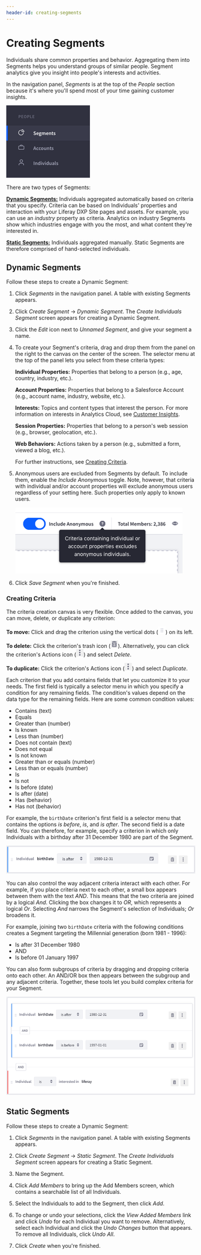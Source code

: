 ```yaml
---
header-id: creating-segments
---
```


# Creating Segments

Individuals share common properties and behavior. Aggregating them into Segments
helps you understand groups of similar people. Segment analytics give you 
insight into people's interests and activities. 
<!-- Explain more about why segments are important -->

<!-- Mention DXP personalization, and why AC's segments are better. -->

In the navigation panel, *Segments* is at the top of the *People* section 
because it's where you'll spend most of your time gaining customer insights. 

![Figure 1: You can access Segments in the navigation panel.](../../images/ac-segments-panel.png)

There are two types of Segments: 

[**Dynamic Segments:**](#dynamic-segments) 
Individuals aggregated automatically based on criteria that you specify. 
Criteria can be based on Individuals' properties and interaction with your 
Liferay DXP Site pages and assets. For example, you can use an *industry* 
property as criteria. Analytics on industry Segments show which industries 
engage with you the most, and what content they're interested in. 

[**Static Segments:**](#static-segments) 
Individuals aggregated manually. Static Segments are therefore comprised of 
hand-selected individuals. 

<!-- 
Add small section about DXP personalization and link to 
https://help.liferay.com/hc/en-us/articles/360029041751-Using-Analytics-Cloud-With-User-Segments
-->

## Dynamic Segments

Follow these steps to create a Dynamic Segment:

1.  Click *Segments* in the navigation panel. A table with existing Segments 
    appears.

2.  Click *Create Segment* &rarr; *Dynamic Segment*. The 
    *Create Individuals Segment* screen appears for creating a Dynamic Segment. 

3.  Click the *Edit* icon next to *Unnamed Segment*, and give your segment a 
    name. 

4.  To create your Segment's criteria, drag and drop them from the panel on the 
    right to the canvas on the center of the screen. The selector menu at the 
    top of the panel lets you select from these criteria types: 

    **Individual Properties:** Properties that belong to a person (e.g., age, 
    country, industry, etc.). 

    **Account Properties:** Properties that belong to a Salesforce Account 
    (e.g., account name, industry, website, etc.). 

    **Interests:** Topics and content types that interest the person. For more 
    information on interests in Analytics Cloud, see 
    [Customer Insights](https://help.liferay.com/hc/en-us/articles/360006947951-Customer-Insights). 

    **Session Properties:** Properties that belong to a person's web session 
    (e.g., browser, geolocation, etc.). 

    **Web Behaviors:** Actions taken by a person (e.g., submitted a form, viewed 
    a blog, etc.). 

    For further instructions, see 
    [Creating Criteria](#creating-criteria). 

5.  Anonymous users are excluded from Segments by default. To include them, 
    enable the *Include Anonymous* toggle. Note, however, that criteria with 
    individual and/or account properties will exclude anonymous users regardless 
    of your setting here. Such properties only apply to known users. 

    ![Figure 2: You can also include anonymous users in your segment.](../../images/anonymous-toggle.png)

6.  Click *Save Segment* when you're finished. 

### Creating Criteria

The criteria creation canvas is very flexible. Once added to the canvas, you can 
move, delete, or duplicate any criterion: 

**To move:** Click and drag the criterion using the vertical dots 
(![Handle](../../images/icon-handle.png)) 
on its left. 

**To delete:** Click the criterion's trash icon 
(![Trash](../../images/icon-trash.png)). 
Alternatively, you can click the criterion's Actions icon 
(![Actions](../../images/icon-actions.png)) 
and select *Delete*. 

**To duplicate:** Click the criterion's Actions icon 
(![Actions](../../images/icon-actions.png)) 
and select *Duplicate*. 

Each criterion that you add contains fields that let you customize it to your 
needs. The first field is typically a selector menu in which you specify a 
condition for any remaining fields. The condition's values depend on the data 
type for the remaining fields. Here are some common condition values: 

-   Contains (text)
-   Equals
-   Greater than (number)
-   Is known
-   Less than (number)
-   Does not contain (text)
-   Does not equal
-   Is not known
-   Greater than or equals (number)
-   Less than or equals (number)
-   Is
-   Is not
-   Is before (date)
-   Is after (date)
-   Has (behavior)
-   Has not (behavior)

For example, the `birthDate` criterion's first field is a selector menu that 
contains the options *is before*, *is*, and *is after*. The second field is a 
date field. You can therefore, for example, specify a criterion in which only 
Individuals with a birthday after 31 December 1980 are part of the Segment. 

![Figure 3: This criterion specifies Individuals with a birthday after 31 December 1980.](../../images/criteria-birthdate.png)

You can also control the way adjacent criteria interact with each other. For 
example, if you place criteria next to each other, a small box appears between 
them with the text *AND*. This means that the two criteria are joined by a 
logical *And*. Clicking the box changes it to *OR*, which represents a logical 
*Or*. Selecting *And* narrows the Segment's selection of Individuals; *Or* 
broadens it. 

For example, joining two `birthDate` criteria with the following conditions 
creates a Segment targeting the Millennial generation (born 1981 - 1996): 

-   Is after 31 December 1980
-   AND
-   Is before 01 January 1997

You can also form subgroups of criteria by dragging and dropping criteria onto 
each other. An AND/OR box then appears between the subgroup and any adjacent 
criteria. Together, these tools let you build complex criteria for your Segment. 

![Figure 4: Millennials interested in Liferay love avocado toast.](../../images/criteria-groups.png)

## Static Segments

Follow these steps to create a Dynamic Segment: 

1.  Click *Segments* in the navigation panel. A table with existing Segments 
    appears. 

2.  Click *Create Segment* &rarr; *Static Segment*. The 
    *Create Individuals Segment* screen appears for creating a Static Segment. 

3.  Name the Segment. 

4.  Click *Add Members* to bring up the Add Members screen, which contains a 
    searchable list of all Individuals. 

5.  Select the Individuals to add to the Segment, then click *Add*. 

6.  To change or undo your selections, click the *View Added Members* link and 
    click *Undo* for each Individual you want to remove. Alternatively, select 
    each Individual and click the *Undo Changes* button that appears. To remove 
    all Individuals, click *Undo All*. 

7.  Click *Create* when you're finished. 
